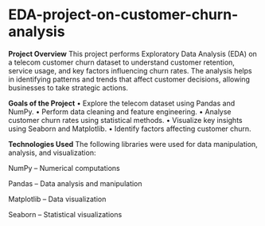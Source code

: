 # EDA-project-on-customer-churn-analysis

**Project Overview**
This project performs Exploratory Data Analysis (EDA) on a telecom customer churn dataset to understand customer retention, service usage, and key factors influencing churn rates. The analysis helps in identifying patterns and trends that affect customer decisions, allowing businesses to take strategic actions.

**Goals of the Project**
•	Explore the telecom dataset using Pandas and NumPy.
•	Perform data cleaning and feature engineering.
•	Analyse customer churn rates using statistical methods.
•	Visualize key insights using Seaborn and Matplotlib.
•	Identify factors affecting customer churn.


**Technologies Used**
The following libraries were used for data manipulation, analysis, and visualization:

NumPy – Numerical computations

Pandas – Data analysis and manipulation

Matplotlib – Data visualization

Seaborn – Statistical visualizations
